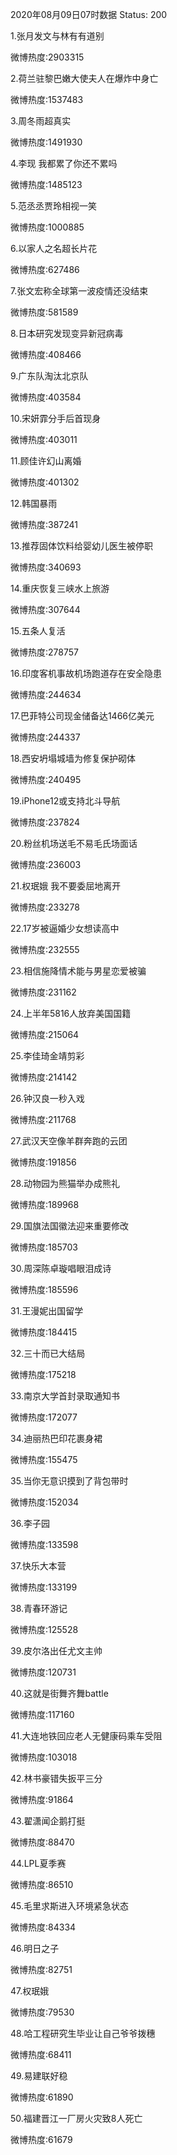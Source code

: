2020年08月09日07时数据
Status: 200

1.张月发文与林有有道别

微博热度:2903315

2.荷兰驻黎巴嫩大使夫人在爆炸中身亡

微博热度:1537483

3.周冬雨超真实

微博热度:1491930

4.李现 我都累了你还不累吗

微博热度:1485123

5.范丞丞贾玲相视一笑

微博热度:1000885

6.以家人之名超长片花

微博热度:627486

7.张文宏称全球第一波疫情还没结束

微博热度:581589

8.日本研究发现变异新冠病毒

微博热度:408466

9.广东队淘汰北京队

微博热度:403584

10.宋妍霏分手后首现身

微博热度:403011

11.顾佳许幻山离婚

微博热度:401302

12.韩国暴雨

微博热度:387241

13.推荐固体饮料给婴幼儿医生被停职

微博热度:340693

14.重庆恢复三峡水上旅游

微博热度:307644

15.五条人复活

微博热度:278757

16.印度客机事故机场跑道存在安全隐患

微博热度:244634

17.巴菲特公司现金储备达1466亿美元

微博热度:244337

18.西安坍塌城墙为修复保护砌体

微博热度:240495

19.iPhone12或支持北斗导航

微博热度:237824

20.粉丝机场送毛不易毛氏场面话

微博热度:236003

21.权珉娥 我不要委屈地离开

微博热度:233278

22.17岁被逼婚少女想读高中

微博热度:232555

23.相信施降情术能与男星恋爱被骗

微博热度:231162

24.上半年5816人放弃美国国籍

微博热度:215064

25.李佳琦金靖剪彩

微博热度:214142

26.钟汉良一秒入戏

微博热度:211768

27.武汉天空像羊群奔跑的云团

微博热度:191856

28.动物园为熊猫举办成熊礼

微博热度:189968

29.国旗法国徽法迎来重要修改

微博热度:185703

30.周深陈卓璇唱眼泪成诗

微博热度:185596

31.王漫妮出国留学

微博热度:184415

32.三十而已大结局

微博热度:175218

33.南京大学首封录取通知书

微博热度:172077

34.迪丽热巴印花裹身裙

微博热度:155475

35.当你无意识摸到了背包带时

微博热度:152034

36.李子园

微博热度:133598

37.快乐大本营

微博热度:133199

38.青春环游记

微博热度:125528

39.皮尔洛出任尤文主帅

微博热度:120731

40.这就是街舞齐舞battle

微博热度:117160

41.大连地铁回应老人无健康码乘车受阻

微博热度:103018

42.林书豪错失扳平三分

微博热度:91864

43.翟潇闻企鹅打挺

微博热度:88470

44.LPL夏季赛

微博热度:86510

45.毛里求斯进入环境紧急状态

微博热度:84334

46.明日之子

微博热度:82751

47.权珉娥

微博热度:79530

48.哈工程研究生毕业让自己爷爷拨穗

微博热度:68411

49.易建联好稳

微博热度:61890

50.福建晋江一厂房火灾致8人死亡

微博热度:61679

